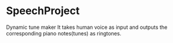 # SpeechProject
Dynamic tune maker
It takes human voice as input and outputs the corresponding piano notes(tunes) as ringtones.
